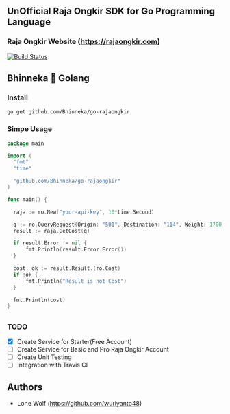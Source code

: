 ## UnOfficial Raja Ongkir SDK for Go Programming Language

### Raja Ongkir Website (https://rajaongkir.com)

[![Build Status](https://travis-ci.org/Bhinneka/go-rajaongkir.svg?branch=master)](https://travis-ci.org/Bhinneka/go-rajaongkir)

## Bhinneka :blue_heart: Golang

### Install
  ```shell
  go get github.com/Bhinneka/go-rajaongkir
  ```

### Simpe Usage


  ```go
  package main

  import (
  	"fmt"
  	"time"

  	"github.com/Bhinneka/go-rajaongkir"
  )

  func main() {

  	raja := ro.New("your-api-key", 10*time.Second)

  	q := ro.QueryRequest{Origin: "501", Destination: "114", Weight: 1700, Courier: "tiki"}
  	result := raja.GetCost(q)

  	if result.Error != nil {
  		fmt.Println(result.Error.Error())
  	}

  	cost, ok := result.Result.(ro.Cost)
  	if !ok {
  		fmt.Println("Result is not Cost")
  	}

  	fmt.Println(cost)
  }

  ```

##
### TODO
  - [x] Create Service for Starter(Free Account)
  - [ ] Create Service for Basic and Pro Raja Ongkir Account
  - [ ] Create Unit Testing
  - [ ] Integration with Travis CI

## Authors
  - Lone Wolf (https://github.com/wuriyanto48)
